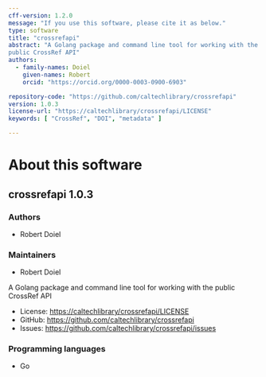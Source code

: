```yaml
---
cff-version: 1.2.0
message: "If you use this software, please cite it as below."
type: software
title: "crossrefapi"
abstract: "A Golang package and command line tool for working with the
public CrossRef API"
authors:
  - family-names: Doiel
    given-names: Robert
    orcid: "https://orcid.org/0000-0003-0900-6903"

repository-code: "https://github.com/caltechlibrary/crossrefapi"
version: 1.0.3
license-url: "https://caltechlibrary/crossrefapi/LICENSE"
keywords: [ "CrossRef", "DOI", "metadata" ]

---
```


About this software
===================

## crossrefapi 1.0.3

### Authors

- Robert Doiel


### Maintainers

- Robert Doiel

A Golang package and command line tool for working with the public
CrossRef API

- License: <https://caltechlibrary/crossrefapi/LICENSE>
- GitHub: <https://github.com/caltechlibrary/crossrefapi>
- Issues: <https://github.com/caltechlibrary/crossrefapi/issues>


### Programming languages

- Go


